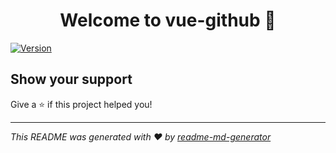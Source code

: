 <h1 align="center">Welcome to vue-github 👋</h1>
<p>
  <a href="https://www.npmjs.com/package/vue-github" target="_blank">
    <img alt="Version" src="https://img.shields.io/npm/v/vue-github.svg">
  </a>
</p>

## Show your support

Give a ⭐️ if this project helped you!

***
_This README was generated with ❤️ by [readme-md-generator](https://github.com/kefranabg/readme-md-generator)_